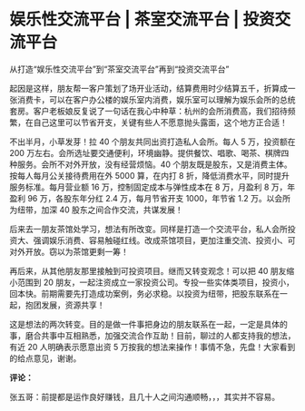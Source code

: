 # 娱乐性交流平台 | 茶室交流平台 | 投资交流平台

从打造“娱乐性交流平台”到“茶室交流平台”再到“投资交流平台”

起因是这样，朋友帮一客户策划了场开业活动，结算费用时少结算五千，折算成一张消费卡，可以在客户办公楼的娱乐室内消费，娱乐室可以理解为娱乐会所的总统套房。客户老板娘反复说了一句话在我心中种草：杭州的会所消费高，我们招待频繁，在自己这里可以节省开支，关键有些人不愿意抛头露面，这个地方正合适！

不出半月，小草发芽！拉 40 个朋友共同出资打造私人会所。每人 5 万，投资额在 200 万左右。会所选址要交通便利，环境幽静。提供餐饮、唱歌、喝茶、棋牌四种服务。会所不对外开放，没有经营烦恼。40 个朋友既是股东，又是消费主体。按每人每月公关接待费用在外 5000 算，在内打 8 折，降低消费水平，同时提升服务标准。每月营业额 16 万，控制固定成本与弹性成本在 8 万，月盈利 8 万，年盈利 96 万，各股东年分红 2.4 万，每月节省开支 1000，年节省 1.2 万。以会所为纽带，加深 40 股东之间合作交流，共谋发展！

后来去一朋友茶馆处学习，想法有所改变。同样是打造一个交流平台，私人会所投资大、强调娱乐消费、容易触碰红线。改成茶馆项目，更加注重交流、投资小、可对外开放。窃以为茶馆更剩一筹！

再后来，从其他朋友那里接触到可投资项目。继而又转变观念！可以把 40 朋友缩小范围到 20 朋友，一起注资成立一家投资公司。专投一些实体类项目，投资小，回本快。前期需要先打造成功案例，务必求稳。以投资为纽带，把股东联系在一起，抱团发展，资源共享！

这是想法的两次转变。目的是做一件事把身边的朋友联系在一起，一定是具体的事，磨合共事中互相熟悉，加强交流合作互助！目前，聊过的人都支持我的想法，有近 20 人明确表示愿意出资 5 万按我的想法来操作！事情不急，先盘！大家看到的给点意见，谢谢。

**评论：**

张五哥：前提都是运作良好赚钱，且几十人之间沟通顺畅，，，其实并不容易。